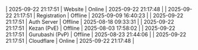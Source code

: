 | 2025-09-22 21:17:51 | Website | Online | 2025-09-22 21:17:48 |
| 2025-09-22 21:17:51 | Registration | Offline | 2025-09-09 16:40:23 |
| 2025-09-22 21:17:51 | Auth Server | Offline | 2025-08-18 09:33:31 |
| 2025-09-22 21:17:51 | Kezan (PvE) | Offline | 2025-08-03 17:58:02 |
| 2025-09-22 21:17:51 | Gurubashi (PvP) | Offline | 2025-08-23 21:44:06 |
| 2025-09-22 21:17:51 | Cloudflare | Online | 2025-09-22 21:17:48 |
